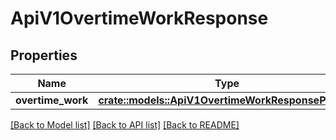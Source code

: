 # ApiV1OvertimeWorkResponse

## Properties

Name | Type | Description | Notes
------------ | ------------- | ------------- | -------------
**overtime_work** | [**crate::models::ApiV1OvertimeWorkResponseParams**](ApiV1OvertimeWorkResponseParams.md) |  | 

[[Back to Model list]](../README.md#documentation-for-models) [[Back to API list]](../README.md#documentation-for-api-endpoints) [[Back to README]](../README.md)


